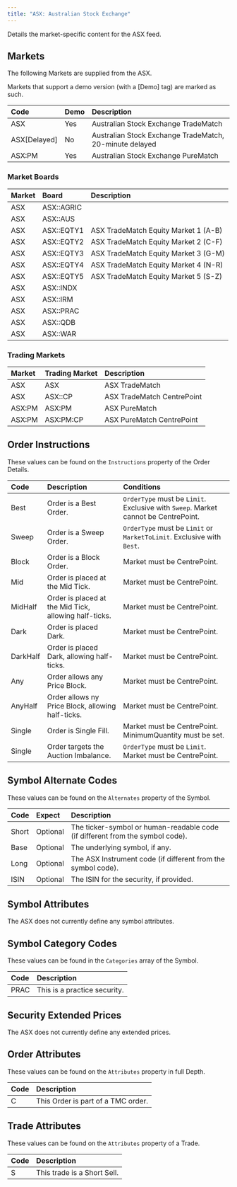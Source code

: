 ```yaml
---
title: "ASX: Australian Stock Exchange"
---
```


Details the market-specific content for the ASX feed.

## Markets

The following Markets are supplied from the ASX.

Markets that support a demo version \(with a \[Demo\] tag\) are marked as such.

| Code           | Demo |Description |
| :------------- | :--- | :--------- |
| ASX            | Yes  | Australian Stock Exchange TradeMatch |
| ASX\[Delayed\] | No   | Australian Stock Exchange TradeMatch, 20-minute delayed |
| ASX:PM         | Yes  | Australian Stock Exchange PureMatch |

### Market Boards

| Market | Board          |Description |
| :----- | :------------- | :--------- |
| ASX    | ASX::AGRIC     | |
| ASX    | ASX::AUS       | |
| ASX    | ASX::EQTY1     | ASX TradeMatch Equity Market 1 \(A-B\) |
| ASX    | ASX::EQTY2     | ASX TradeMatch Equity Market 2 \(C-F\) |
| ASX    | ASX::EQTY3     | ASX TradeMatch Equity Market 3 \(G-M\) |
| ASX    | ASX::EQTY4     | ASX TradeMatch Equity Market 4 \(N-R\) |
| ASX    | ASX::EQTY5     | ASX TradeMatch Equity Market 5 \(S-Z\) |
| ASX    | ASX::INDX      | |
| ASX    | ASX::IRM       | |
| ASX    | ASX::PRAC      | |
| ASX    | ASX::QDB       | |
| ASX    | ASX::WAR       | |

### Trading Markets

| Market | Trading Market | Description |
| :----- | :------------- | :---------- |
| ASX    | ASX            | ASX TradeMatch |
| ASX    | ASX::CP        | ASX TradeMatch CentrePoint |
| ASX:PM | ASX:PM         | ASX PureMatch |
| ASX:PM | ASX:PM:CP      | ASX PureMatch CentrePoint |

## Order Instructions

These values can be found on the `Instructions` property of the Order Details.

| Code           | Description | Conditions |
| :------------- | :--- | :--- |
| Best           | Order is a Best Order. | `OrderType` must be `Limit`. Exclusive with `Sweep`. Market cannot be CentrePoint. |
| Sweep          | Order is a Sweep Order. | `OrderType` must be `Limit` or `MarketToLimit`. Exclusive with `Best`. |
| Block          | Order is a Block Order. | Market must be CentrePoint. |
| Mid            | Order is placed at the Mid Tick. | Market must be CentrePoint. |
| MidHalf        | Order is placed at the Mid Tick, allowing half-ticks. | Market must be CentrePoint. |
| Dark           | Order is placed Dark. | Market must be CentrePoint. |
| DarkHalf       | Order is placed Dark, allowing half-ticks. | Market must be CentrePoint. |
| Any            | Order allows any Price Block. | Market must be CentrePoint. |
| AnyHalf        | Order allows ny Price Block, allowing half-ticks. | Market must be CentrePoint. |
| Single         | Order is Single Fill. | Market must be CentrePoint. MinimumQuantity must be set. |
| Single         | Order targets the Auction Imbalance. | `OrderType` must be `Limit`. Market must be CentrePoint. |


## Symbol Alternate Codes

These values can be found on the `Alternates` property of the Symbol.

| Code           | Expect   | Description |
| :------------- | :------- | :--- |
| Short          | Optional | The ticker-symbol or human-readable code (if different from the symbol code). |
| Base           | Optional | The underlying symbol, if any. |
| Long           | Optional | The ASX Instrument code (if different from the symbol code). |
| ISIN           | Optional | The ISIN for the security, if provided. |

## Symbol Attributes

The ASX does not currently define any symbol attributes.

## Symbol Category Codes

These values can be found in the `Categories` array of the Symbol.

| Code           | Description |
| :------------- | :--- |
| PRAC           | This is a practice security. |

## Security Extended Prices

The ASX does not currently define any extended prices.

## Order Attributes

These values can be found on the `Attributes` property in full Depth.

| Code           | Description |
| :------------- | :--- |
| C              | This Order is part of a TMC order. |

## Trade Attributes

These values can be found on the `Attributes` property of a Trade.

| Code           | Description |
| :------------- | :--- |
| S              | This trade is a Short Sell. |

